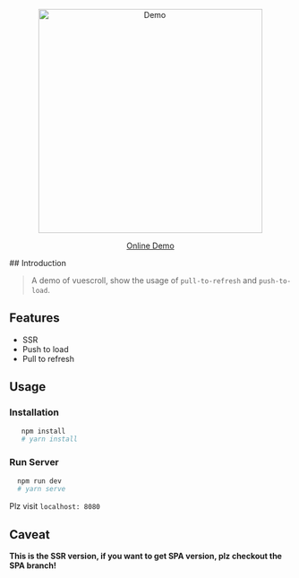 <p align="center">
  <img src="https://github.com/wangyi7099/pictureCdn/blob/master/allPic/vuescroll/show1.gif?raw=true" width="400"  alt="Demo">
 </p>
<p align="center">
  <a href="http://vuescroll-demo.yvescoding.org:8080/">Online Demo</a>
</p>
## Introduction

> A demo of vuescroll, show the usage of `pull-to-refresh` and `push-to-load`.

## Features

- SSR
- Push to load
- Pull to refresh

## Usage

### Installation

```bash
   npm install
   # yarn install
```

### Run Server

```bash
  npm run dev
  # yarn serve
```

Plz visit `localhost: 8080`

## Caveat

**This is the SSR version, if you want to get SPA version, plz checkout the SPA branch!**
